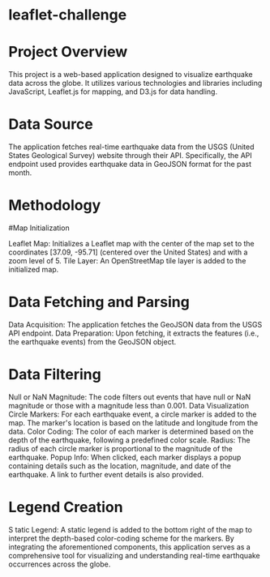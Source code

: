 # leaflet-challenge

# Project Overview
This project is a web-based application designed to visualize earthquake data across the globe. It utilizes various technologies and libraries including JavaScript, Leaflet.js for mapping, and D3.js for data handling.

# Data Source
The application fetches real-time earthquake data from the USGS (United States Geological Survey) website through their API. Specifically, the API endpoint used provides earthquake data in GeoJSON format for the past month.

# Methodology
#Map Initialization

Leaflet Map: Initializes a Leaflet map with the center of the map set to the coordinates [37.09, -95.71] (centered over the United States) and with a zoom level of 5.
Tile Layer: An OpenStreetMap tile layer is added to the initialized map.

# Data Fetching and Parsing

Data Acquisition: The application fetches the GeoJSON data from the USGS API endpoint.
Data Preparation: Upon fetching, it extracts the features (i.e., the earthquake events) from the GeoJSON object.

# Data Filtering

Null or NaN Magnitude: The code filters out events that have null or NaN magnitude or those with a magnitude less than 0.001.
Data Visualization
Circle Markers: For each earthquake event, a circle marker is added to the map. The marker's location is based on the latitude and longitude from the data.
Color Coding: The color of each marker is determined based on the depth of the earthquake, following a predefined color scale.
Radius: The radius of each circle marker is proportional to the magnitude of the earthquake.
Popup Info: When clicked, each marker displays a popup containing details such as the location, magnitude, and date of the earthquake. A link to further event details is also provided.

# Legend Creation
S
tatic Legend: A static legend is added to the bottom right of the map to interpret the depth-based color-coding scheme for the markers.
By integrating the aforementioned components, this application serves as a comprehensive tool for visualizing and understanding real-time earthquake occurrences across the globe.
